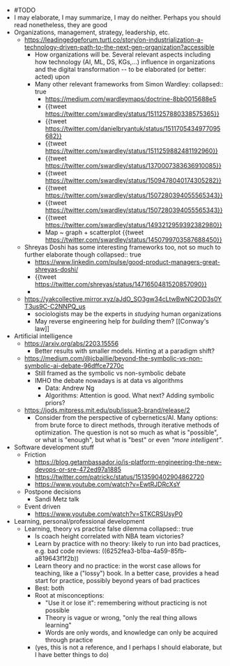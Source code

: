 - #TODO
- I may elaborate, I may summarize, I may do neither. Perhaps you should read nonetheless, they are good
- Organizations, management, strategy, leadership, etc.
	- https://leadingedgeforum.turtl.co/story/on-industrialization-a-technology-driven-path-to-the-next-gen-organization?accessible
		- How organizations will be. Several relevant aspects including how technology (AI, ML, DS, KGs,...) influence in organizations and the digital transformation -- to be elaborated (or better: acted) upon
		- Many other relevant frameworks from Simon Wardley:
		  collapsed:: true
			- https://medium.com/wardleymaps/doctrine-8bb0015688e5
			- {{tweet https://twitter.com/swardley/status/1511257880338575365}}
			- {{tweet https://twitter.com/danielbryantuk/status/1511705434977095682}}
			- {{tweet https://twitter.com/swardley/status/1511259882481192960}}
			- {{tweet https://twitter.com/swardley/status/1370007383636910085}}
			- {{tweet https://twitter.com/swardley/status/1509478040174305282}}
			- {{tweet https://twitter.com/swardley/status/1507280394055565343}}
			- {{tweet https://twitter.com/swardley/status/1507280394055565343}}
			- {{tweet https://twitter.com/swardley/status/1493212959392382980}}
			- Map ~ graph + scatterplot
			  {{tweet https://twitter.com/swardley/status/1450799703587688450}}
	- Shreyas Doshi has some interesting frameworks too, not so much to further elaborate though
	  collapsed:: true
		- https://www.linkedin.com/pulse/good-product-managers-great-shreyas-doshi/
		- {{tweet https://twitter.com/shreyas/status/1471650481520857090}}
		-
	- https://yakcollective.mirror.xyz/aJdO_SO3gw34cLtwBwNC2OD3s0YT3us9C-C2NNPQ_us
		- sociologists may be the experts in _studying_ human organizations
		- May reverse engineering help for _building_ them? [[Conway's law]]
- Artificial intelligence
	- https://arxiv.org/abs/2203.15556
		- Better results with smaller models. Hinting at a paradigm shift?
	- https://medium.com/@jcbaillie/beyond-the-symbolic-vs-non-symbolic-ai-debate-96dffce7270c
		- Still framed as the symbolic vs non-symbolic debate
		- IMHO the debate nowadays is at data vs algorithms
			- Data: Andrew Ng
			- Algorithms: Attention is good. What next? Adding symbolic priors?
	- https://jods.mitpress.mit.edu/pub/issue3-brand/release/2
		- Consider from the perspective of cybernetics/AI. Many options: from brute force to direct methods, through iterative methods of optimization. The question is not so much as what is "possible", or what is "enough", but what is "best" or even _"more intelligent"_.
- Software development stuff
	- Friction
		- https://blog.getambassador.io/is-platform-engineering-the-new-devops-or-sre-472ed97a1885
		- https://twitter.com/patrickc/status/1513590402904862720
		- https://www.youtube.com/watch?v=EwtRJDRcXsY
	- Postpone decisions
		- Sandi Metz talk
	- Event driven
		- https://www.youtube.com/watch?v=STKCRSUsyP0
- Learning, personal/professional development
	- Learning, theory vs practice false dilemma
	  collapsed:: true
		- Is coach height correlated with NBA team victories?
		- Learn by practice with no theory: likely to run into bad practices, e.g. bad code reviews: ((6252fea3-b1ba-4a59-85fb-a819643f1f2b))
		- Learn theory and no practice: in the worst case allows for teaching, like a ("lossy") book. In a better case, provides a head start for practice, possibly beyond years of bad practices
		- Best: both
		- Root at misconceptions:
		  * "Use it or lose it": remembering without practicing is not possible
		  * Theory is vague or wrong, "only the real thing allows learning"
		  * Words are only words, and knowledge can only be acquired through practice
		- (yes, this is not a reference, and I perhaps I should elaborate, but I have better things to do)

